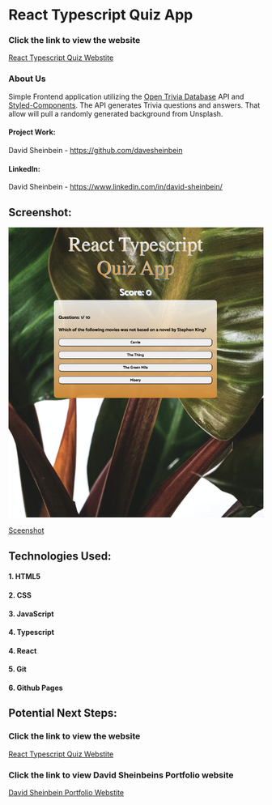 # **React Typescript Quiz App**

### Click the link to view the website

[React Typescript Quiz Webstite](https://react-typescript-quiz-app.netlify.app/)

### About Us

Simple Frontend application utilizing the [Open Trivia Database](https://opentdb.com/) API and [Styled-Components](https://styled-components.com/). The API generates Trivia questions and answers. That allow will pull a randomly generated background from Unsplash.

#### Project Work:

David Sheinbein - https://github.com/davesheinbein

#### LinkedIn:

David Sheinbein - https://www.linkedin.com/in/david-sheinbein/

## Screenshot:

![Sceenshot](screenshots/typescriptQuizScreenshot.png)

[Sceenshot](https://imgur.com/h7YQPkP)

## Technologies Used:

#### 1. HTML5

#### 2. CSS

#### 3. JavaScript

#### 4. Typescript

#### 4. React

#### 5. Git

#### 6. Github Pages

## Potential Next Steps:

### Click the link to view the website

[React Typescript Quiz Webstite](https://react-typescript-quiz-app.netlify.app/)

### Click the link to view David Sheinbeins Portfolio website

[David Sheinbein Portfolio Webstite](http://www.davidsheinbeinportfolio.com/)
